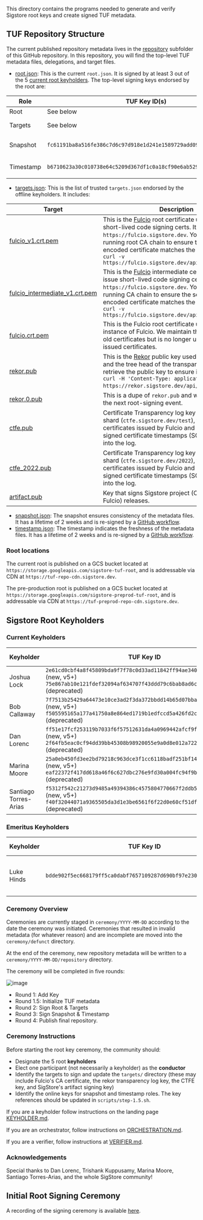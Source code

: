 This directory contains the programs needed to generate and verify Sigstore root keys and create signed TUF metadata. 

## TUF Repository Structure

The current published repository metadata lives in the [repository](/repository/repository) subfolder of this GitHub repository. In this repository, you will find the top-level TUF metadata files, delegations, and target files. 

* [root.json](repository/repository/root.json): This is the current `root.json`. It is signed by at least 3 out of the 5 [current root keyholders](https://github.com/sigstore/root-signing#current-keyholders). The top-level signing keys endorsed by the root are:

| Role        | TUF Key ID(s) |  Description | 
| ----- | ------| --------- |  
| Root    | See below | The [offline keyholders](https://github.com/sigstore/root-signing#current-keyholders).      |
| Targets    | See below | The [offline keyholders](https://github.com/sigstore/root-signing#current-keyholders), the same as the root keyholders to minimize the number of offline keysets.       |
| Snapshot  | `fc61191ba8a516fe386c7d6c97d918e1d241e1589729add09b122725b8c32451` | A GCP KMS [snapshotting key](https://github.com/sigstore/root-signing/blob/57ac5cd83b90ff97af78db846eea2525eb0eee81/repository/repository/root.json#L87-L97) located at `projects/sigstore-root-signing/locations/global/keyRings/root/cryptoKeys/snapshot`       |
| Timestamp  | `b6710623a30c010738e64c5209d367df1c0a18cf90e6ab5292fb01680f83453d`| A GCP KMS   [timestamping key](https://github.com/sigstore/root-signing/blob/57ac5cd83b90ff97af78db846eea2525eb0eee81/repository/repository/root.json#L32-L42) located at `projects/sigstore-root-signing/locations/global/keyRings/root/cryptoKeys/timestamp`      |

* [targets.json](repository/repository/targets.json): This is the list of trusted `targets.json` endorsed by the offline keyholders. It includes:

| Target        |  Description | 
| ----- |--------- |  
| [fulcio_v1.crt.pem](targets/fulcio_v1.crt.pem)   |  This is the [Fulcio](https://github.com/sigstore/fulcio) root certificate used to issue short-lived code signing certs. It is hosted at `https://fulcio.sigstore.dev`. You can `curl` the running root CA chain to ensure the first PEM-encoded certificate matches the TUF root using `curl -v https://fulcio.sigstore.dev/api/v1/rootCert` | 
| [fulcio_intermediate_v1.crt.pem](targets/fulcio__intermediate_v1.crt.pem)   |  This is the [Fulcio](https://github.com/sigstore/fulcio) intermediate certificate used to issue short-lived code signing certs. It is hosted at `https://fulcio.sigstore.dev`. You can `curl` the running CA chain to ensure the second PEM-encoded certificate matches the TUF root using `curl -v https://fulcio.sigstore.dev/api/v1/rootCert` | 
| [fulcio.crt.pem](targets/fulcio.crt.pem)        |  This is the Fulcio root certificate used with an older instance of Fulcio. We maintain this target to verify old certificates but is no longer used to sign newly issued certificates. | 
| [rekor.pub](targets/rekor.pub)        |  This is the [Rekor](https://github.com/sigstore/rekor) public key used to sign entries and the tree head of the transparency log. You can retrieve the public key to ensure it matches with `curl -H 'Content-Type: application/x-pem-file' https://rekor.sigstore.dev/api/v1/log/publicKey`. | 
| [rekor.0.pub](targets/rekor.0.pub)        |  This is a dupe of `rekor.pub` and will be removed in the next root-signing event. | 
| [ctfe.pub](targets/ctfe.pub)        |  Certificate Transparency log key for the first log shard (`ctfe.sigstore.dev/test`), that is used for certificates issued by Fulcio and used to verify signed certificate timestamps (SCTs) for inclusion into the log. | 
| [ctfe_2022.pub](targets/ctfe_2022.pub)        |  Certificate Transparency log key for the 2022 log shard (`ctfe.sigstore.dev/2022`), that is used for certificates issued by Fulcio and used to verify signed certificate timestamps (SCTs) for inclusion into the log. | 
| [artifact.pub](targets/artifact.pub) | Key that signs Sigstore project (Cosign, Rekor, Fulcio) releases. |

* [snapshot.json](repository/repository/snapshot.json): The snapshot ensures consistency of the metadata files. It has a lifetime of 2 weeks and is re-signed by a [GitHub workflow](https://github.com/sigstore/root-signing/blob/main/.github/workflows/stable-snapshot-timestamp.yml).
* [timestamp.json](repository/repository/timestamp.json): The timestamp indicates the freshness of the metadata files. It has a lifetime of 2 weeks and is re-signed by a [GitHub workflow](https://github.com/sigstore/root-signing/blob/main/.github/workflows/stable-snapshot-timestamp.yml).


### Root locations

The current root is published on a GCS bucket located at `https://storage.googleapis.com/sigstore-tuf-root`, and is addressable via CDN at `https://tuf-repo-cdn.sigstore.dev`.

The pre-production root is published on a GCS bucket located at `https://storage.googleapis.com/sigstore-preprod-tuf-root`, and is addressable via CDN at `https://tuf-preprod-repo-cdn.sigstore.dev`.


## Sigstore Root Keyholders 

### Current Keyholders

| Keyholder        |  TUF Key ID |  Yubikey Material| Term | 
| ----- |--------- |  --- | ---- |
| Joshua Lock       |  `2e61cd0cbf4a8f45809bda9f7f78c0d33ad11842ff94ae340873e2664dc843de` (new, v5+) `75e867ab10e121fdef32094af634707f43ddd79c6bab8ad6c5ab9f03f4ea8c90` (deprecated) | [18158855](https://github.com/sigstore/root-signing/tree/main/ceremony/2022-07-12/keys/18158855)  | July 2022 -  |
| Bob Callaway        |  `7f7513b25429a64473e10ce3ad2f3da372bbdd14b65d07bbaf547e7c8bbbe62b` (new, v5+) `f505595165a177a41750a8e864ed1719b1edfccd5a426fd2c0ffda33ce7ff209` (deprecated) | [15938791](https://github.com/sigstore/root-signing/tree/main/ceremony/2021-06-18/keys/15938791)  | June 2021 -  |
| Dan Lorenc        |  `ff51e17fcf253119b7033f6f57512631da4a0969442afcf9fc8b141c7f2be99c` (new, v5+) `2f64fb5eac0cf94dd39bb45308b98920055e9a0d8e012a7220787834c60aef97` (deprecated) | [13078778](https://github.com/sigstore/root-signing/tree/main/ceremony/2021-06-18/keys/13078778)  | June 2021 -  |
| Marina Moore        |  `25a0eb450fd3ee2bd79218c963dce3f1cc6118badf251bf149f0bd07d5cabe99` (new, v5+) `eaf22372f417dd618a46f6c627dbc276e9fd30a004fc94f9be946e73f8bd090b` (deprecated) | [14470876](https://github.com/sigstore/root-signing/tree/main/ceremony/2021-06-18/keys/14470876)  | June 2021 -  |
| Santiago Torres-Arias        | `f5312f542c21273d9485a49394386c4575804770667f2ddb59b3bf0669fddd2f` (new, v5+) `f40f32044071a9365505da3d1e3be6561f6f22d0e60cf51df783999f6c3429cb` (deprecated) | [15938765](https://github.com/sigstore/root-signing/tree/main/ceremony/2021-06-18/keys/15938765) | June 2021 -  |

### Emeritus Keyholders
| Keyholder        |  TUF Key ID |  Yubikey Material| Term | 
| ----- |--------- |  --- | ---- |
| Luke Hinds        |  `bdde902f5ec668179ff5ca0dabf7657109287d690bf97e230c21d65f99155c62` | [14454335](https://github.com/sigstore/root-signing/tree/main/ceremony/2021-06-18/keys/14454335)  | June 2021 - July 2022 | 


### Ceremony Overview

Ceremonies are currently staged in `ceremony/YYYY-MM-DD` according to the date the ceremony was initiated. Ceremonies that resulted in invalid metadata (for whatever reason) and are incomplete are moved into the `ceremony/defunct` directory.

At the end of the ceremony, new repository metadata will be written to a `ceremony/YYYY-MM-DD/repository` directory.

The ceremony will be completed in five rounds:

![image](https://user-images.githubusercontent.com/5194569/122459506-ffd65e80-cf7e-11eb-8915-e10ac6b50594.png)

* Round 1: Add Key
* Round 1.5: Initialize TUF metadata 
* Round 2: Sign Root & Targets
* Round 3: Sign Snapshot & Timestamp
* Round 4: Publish final repository.

### Ceremony Instructions
Before starting the root key ceremony, the community should:
* Designate the 5 root **keyholders**
* Elect one participant (not necessarily a keyholder) as the **conductor**
* Identify the targets to sign and update the `targets/` directory (these may include Fulcio's CA certificate, the rekor transparency log key, the CTFE key, and SigStore's artifact signing key)
* Identify the online keys for snapshot and timestamp roles. The key references should be updated in `scripts/step-1.5.sh`.

If you are a keyholder follow instructions on the landing page [KEYHOLDER.md](playbooks/keyholders/OVERVIEW.md).

If you are an orchestrator, follow instructions on [ORCHESTRATION.md](playbooks/ORCHESTRATION.md).

If you are a verifier, follow instructions at [VERIFIER.md](VERIFIER.md).

### Acknowledgements
Special thanks to Dan Lorenc, Trishank Kuppusamy, Marina Moore, Santiago Torres-Arias, and the whole SigStore community! 

## Initial Root Signing Ceremony

A recording of the signing ceremony is available [here](https://www.youtube.com/watch?v=GEuFsc8Zm9U).


